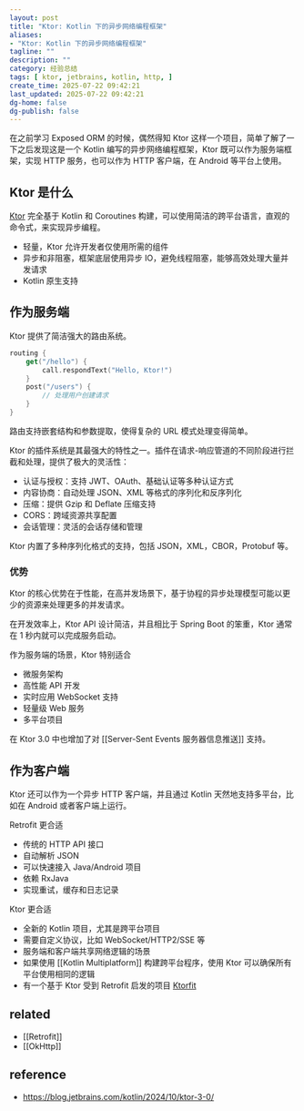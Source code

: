 ```yaml
---
layout: post
title: "Ktor: Kotlin 下的异步网络编程框架"
aliases:
- "Ktor: Kotlin 下的异步网络编程框架"
tagline: ""
description: ""
category: 经验总结
tags: [ ktor, jetbrains, kotlin, http, ]
create_time: 2025-07-22 09:42:21
last_updated: 2025-07-22 09:42:21
dg-home: false
dg-publish: false
---
```


在之前学习 Exposed ORM 的时候，偶然得知 Ktor 这样一个项目，简单了解了一下之后发现这是一个 Kotlin 编写的异步网络编程框架，Ktor 既可以作为服务端框架，实现 HTTP 服务，也可以作为 HTTP 客户端，在 Android 等平台上使用。

## Ktor 是什么

[Ktor](https://github.com/ktorio/ktor) 完全基于 Kotlin 和 Coroutines 构建，可以使用简洁的跨平台语言，直观的命令式，来实现异步编程。

- 轻量，Ktor 允许开发者仅使用所需的组件
- 异步和非阻塞，框架底层使用异步 IO，避免线程阻塞，能够高效处理大量并发请求
- Kotlin 原生支持

## 作为服务端

Ktor 提供了简洁强大的路由系统。

```kotlin
routing {
    get("/hello") {
        call.respondText("Hello, Ktor!")
    }
    post("/users") {
        // 处理用户创建请求
    }
}
```

路由支持嵌套结构和参数提取，使得复杂的 URL 模式处理变得简单。

Ktor 的插件系统是其最强大的特性之一。插件在请求-响应管道的不同阶段进行拦截和处理，提供了极大的灵活性：

- 认证与授权：支持 JWT、OAuth、基础认证等多种认证方式
- 内容协商：自动处理 JSON、XML 等格式的序列化和反序列化
- 压缩：提供 Gzip 和 Deflate 压缩支持
- CORS：跨域资源共享配置
- 会话管理：灵活的会话存储和管理

Ktor 内置了多种序列化格式的支持，包括 JSON，XML，CBOR，Protobuf 等。

### 优势

Ktor 的核心优势在于性能，在高并发场景下，基于协程的异步处理模型可能以更少的资源来处理更多的并发请求。

在开发效率上，Ktor API 设计简洁，并且相比于 Spring Boot 的笨重，Ktor 通常在 1 秒内就可以完成服务启动。

作为服务端的场景，Ktor 特别适合

- 微服务架构
- 高性能 API 开发
- 实时应用 WebSocket 支持
- 轻量级 Web 服务
- 多平台项目

在 Ktor 3.0 中也增加了对 [[Server-Sent Events 服务器信息推送]] 支持。

## 作为客户端

Ktor 还可以作为一个异步 HTTP 客户端，并且通过 Kotlin 天然地支持多平台，比如在 Android 或者客户端上运行。

Retrofit 更合适

- 传统的 HTTP API 接口
- 自动解析 JSON
- 可以快速接入 Java/Android 项目
- 依赖 RxJava
- 实现重试，缓存和日志记录

Ktor 更合适

- 全新的 Kotlin 项目，尤其是跨平台项目
- 需要自定义协议，比如 WebSocket/HTTP2/SSE 等
- 服务端和客户端共享网络逻辑的场景
- 如果使用 [[Kotlin Multiplatform]] 构建跨平台程序，使用 Ktor 可以确保所有平台使用相同的逻辑
- 有一个基于 Ktor 受到 Retrofit 启发的项目 [Ktorfit](https://github.com/Foso/Ktorfit)

## related

- [[Retrofit]]
- [[OkHttp]]

## reference

- <https://blog.jetbrains.com/kotlin/2024/10/ktor-3-0/>
